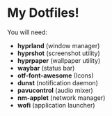 # My Dotfiles!

You will need:
- **hyprland** (window manager)
- **hyprshot** (screenshot utility)
- **hyprpaper** (wallpaper utility)
- **waybar** (status bar)
- **otf-font-awesome** (Icons)
- **dunst** (notification daemon)
- **pavucontrol** (audio mixer)
- **nm-applet** (network manager)
- **wofi** (application launcher)

